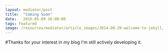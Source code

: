 ```yaml
---
layout: mediator/post
title:  "Coming Soon"
date:   2016-05-09 16:00:00
tags: featured
image: /resources/mediator/article_images/2014-08-29-welcome-to-jekyll/desktop.jpg
---
```

#Thanks for your interest in my blog
I'm still actively developing it.